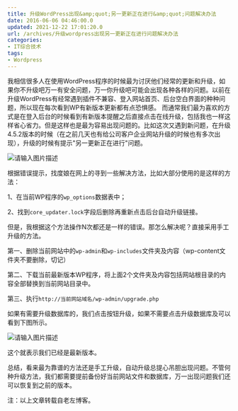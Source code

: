 ```yaml
---
title: 升级WordPress出现&amp;quot;另一更新正在进行&amp;quot;问题解决办法
date: 2016-06-06 04:46:00.0
updated: 2021-12-22 17:01:20.0
url: /archives/升级wordpress出现另一更新正在进行问题解决办法
categories: 
- IT综合技术
tags: 
- Wordpress
---
```


<p>我相信很多人在使用WordPress程序的时候最为讨厌他们经常的更新和升级，如果你不升级吧万一有安全问题，万一你升级吧可能会出现各种各样的问题。以前在升级WordPress有经常遇到插件不兼容、登入网站首页、后台空白界面的种种问题，所以现在每次看到WP有新版本更新都有点恐惧感。 而通常我们最为喜欢的方式是在登入后台的时候看到有新版本提醒之后直接点击在线升级，包括我也一样这样省心省力。但是这样也是最为容易出现问题的。比如这次又遇到新问题，在升级4.5.2版本的时候（在之前几天也有给公司客户企业网站升级的时候也有多次出现），升级的时候有提示"另一更新正在进行"问题。</p><p><img src="https://cdn.uu126.cn/wp-content/uploads/2016/06/WP-ERR-2.jpg" alt="请输入图片描述" title="请输入图片描述"> </p><p>根据错误提示，找度娘在网上的寻到一些解决方法，比如大部分使用的是这样的方法：</p><p>1、在当前WP程序的<code>wp_options</code>数据表中；</p><p>2、找到<code>core_updater.lock</code>字段后删除再重新点击后台自动升级链接。</p><p>但是，我根据这个方法操作N次都还是一样的错误。那怎么解决呢？直接采用手工升级的方法。</p><p>第一、删除当前网站中的<code>wp-admin</code>和<code>wp-includes</code>文件夹及内容（wp-content文件夹不要删除，切记）</p><p>第二、下载当前最新版本WP程序，将上面2个文件夹及内容包括网站根目录的内容全部替换到当前网站目录中。</p><p>第三、执行<code>http://当前网站域名/wp-admin/upgrade.php</code></p><p>如果有需要升级数据库的，我们点击按钮升级，如果不需要点击升级数据库及可以看到下图所示。</p><p><img src="https://cdn.uu126.cn/wp-content/uploads/2016/06/WP-ERR-3.jpg" alt="请输入图片描述" title="请输入图片描述"></p><p>这个就表示我们已经是最新版本。</p><p>总结，看来最为靠谱的方法还是手工升级，自动升级总提心吊胆出现问题。不管何种升级方法，我们都需要提前备份好当前网站文件和数据库，万一出现问题我们还可以恢复到之前的版本。</p><p>注：以上文章转载自老左博客。</p>